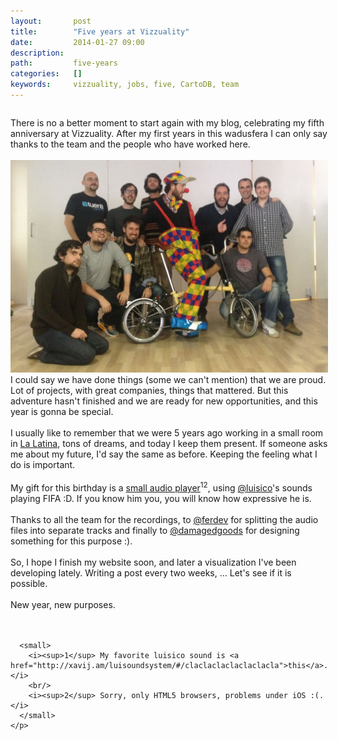 ```yaml
---
layout:       post
title:        "Five years at Vizzuality"
date:         2014-01-27 09:00
description:  
path:         five-years
categories:   []
keywords:     vizzuality, jobs, five, CartoDB, team
---
```


<div class="columns">
  <div class="columns-content">
    <p>
      There is no a better moment to start again with my blog, celebrating my fifth anniversary at Vizzuality. After my first years in this wadusfera I can only say thanks to the team and the people who have worked here.
      <br/><br/>
      <img title="some-of-the-team" alt="some-of-the-team" src="/assets/img/posts/five-years-vizzuality/ha.jpg" />
      <br/>
      I could say we have done things (some we can't mention) that we are proud. Lot of projects, with great companies, things that mattered. 
      But this adventure hasn't finished and we are ready for new opportunities, and this year is gonna be special.
      <br/><br/>
      I usually like to remember that we were 5 years ago working in a small room in <a href="https://maps.google.com/?q=calle%20angosta%20de%20los%20mancebos,%20madrid">La Latina</a>, tons of dreams, and today I keep them present. If someone asks me about my future, I'd say the same as before. Keeping the feeling what I do is important.
      <br/><br/>
      My gift for this birthday is a <a href="http://xavij.am/luisoundsystem">small audio player</a><sup>1</sup><sup>2</sup>, using <a href="http://twitter.com/luisico">@luisico</a>'s sounds playing FIFA :D. If you know him you, you will know how expressive he is.
      <br/><br/>
      Thanks to all the team for the recordings, to <a href="http://twitter.com/ferdev">@ferdev</a> for splitting the audio files into separate tracks and finally to <a href="http://twitter.com/damagedgoods">@damagedgoods</a> for designing something for this purpose :).
      <br/><br/>
      So, I hope I finish my website soon, and later a visualization I've been developing lately.
      Writing a post every two weeks, ... Let's see if it is possible.
      <br/><br/>
      New year, new purposes.
      <br/><br/><br/>
      
      <small>
        <i><sup>1</sup> My favorite luisico sound is <a href="http://xavij.am/luisoundsystem/#/claclaclaclaclaclacla">this</a>.</i>
        <br/>
        <i><sup>2</sup> Sorry, only HTML5 browsers, problems under iOS :(.</i>
      </small>
    </p>
  </div>
</div>